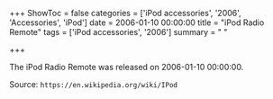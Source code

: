 +++
ShowToc = false
categories = ['iPod accessories', '2006', 'Accessories', 'iPod']
date = 2006-01-10 00:00:00
title = "iPod Radio Remote"
tags = ['iPod accessories', '2006']
summary = " "

+++

The iPod Radio Remote was released on 2006-01-10 00:00:00.

Source: `https://en.wikipedia.org/wiki/IPod`
